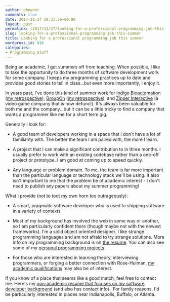 ```yaml
---
author: phewner
comments: true
date: 2017-11-27 19:33:56+00:00
layout: post
permalink: /2017/11/27/looking-for-a-professional-programming-job-this-summer/
slug: looking-for-a-professional-programming-job-this-summer
title: Looking for a professional programming job this summer
wordpress_id: 816
categories:
- Programming Stuff
---
```


Being an academic, I get summers off from teaching. When possible, I like to take the opportunity to do three months of software development work for some company. I keeps my programming practices up to date and provides good stories to tell in class...but even more importantly, I enjoy it.

In years past, I've done this kind of summer work for [Indigo Bioautomation](http://www.indigobio.com/) ([my retrospective](http://hewner.com/2015/08/22/my-summer-vacation-programming-at-indigo-bioautomation/)), [GroupOn](https://www.groupon.com) ([my retrospective](http://hewner.com/2013/08/24/my-summer-vacation-programming-at-groupon/)), and [Zipper Interactive](https://en.wikipedia.org/wiki/Zipper_Interactive) (a video game company that is now defunct). It's always been valuable for both me and the company...but it can be a little tricky to find a company that wants a programmer like me for a short term gig.

Generally I look for:



 	
  * A good team of developers working in a space that I don't have a lot of familiarity with. The better the team I am paired with, the more I learn.

 	
  * A project that I can make a significant contribution to in three months. I usually prefer to work with an existing codebase rather than a one-off project or prototype. I am good at coming up to speed quickly.

 	
  * Any language or problem domain. To me, the team is far more important than the particular language or technology stack we'll be using. It also isn't important to me that the problem be of academic interest - I don't need to publish any papers about my summer programming!


What I provide (not to toot my own horn too outrageously):

 	
  * A smart, pragmatic software developer who is used to shipping software in a variety of contexts

 	
  * Most of my background has involved the web in some way or another, so I am particularly confident there (though maybe not with the newest frameworks). I'm a solid object oriented designer. I like strange programming languages and am not afraid to try strange solutions. More info on my programming background is on [the resume](http://hewner.com/files/cv2-nonacademic.pdf). You can also see some of my [personal programming projects](http://hewner.com/programming/).

 	
  * For those who are interested in learning theory, interviewing programmers, or forging a better connection with Rose-Hulman, [my academic qualifications](http://hewner.com/research/) may also be of interest.


If you know of a place that seems like a good match, feel free to contact me. Here's my [non-academic resume that focuses on my software developer background](http://hewner.com/files/cv2-nonacademic.pdf) (and also has contact info).  For family reasons, I'd be particularly interested in places near Indianapolis, Buffalo, or Atlanta.
